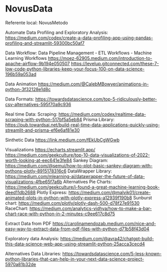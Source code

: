 # NovusData

Referente local: NovusMetodo

Automate Data Profiling and Exploratory Analysis:
https://medium.com/codex/create-a-data-profiling-app-using-pandas-profiling-and-streamlit-59300bc50af7

Data Workflow: Data Pipeline Management - ETL Workflows - Machine Learning Workflows
https://moez-62905.medium.com/introduction-to-apache-airflow-9b194e050507
https://levelup.gitconnected.com/these-7-low-code-python-libraries-keep-your-focus-100-on-data-science-196b59a053ad

Data Animation
https://medium.com/@CalebMBowyer/animations-in-python-3f32128e1d8c

Data Formats:
https://towardsdatascience.com/top-5-ridiculously-better-csv-alternatives-595f70a9c936

Real time Data: 
Scraping: https://medium.com/codex/realtime-data-scraping-with-python-517bf5a5eb84
Prisma Library: https://pub.towardsai.net/build-real-time-data-applications-quickly-using-streamlit-and-prisma-ef6e6af81e30

Sinthetic Data
https://link.medium.com/fEkUbCgWGwb

Visualizations
https://echarts.streamlit.app/
https://medium.com/geekculture/top-10-data-visualizations-of-2022-worth-looking-at-eec641e3fe84
Sankey Diagram: https://medium.com/@semui/how-to-plot-basic-sankey-diagram-with-pythons-plotly-8915178316c6
DataWrapper Library: https://medium.com/mlearning-ai/datawrapper-the-future-of-data-visualizations-4fbe65f7a6b
Alternatives Pie Charts:
https://medium.com/geekculture/i-found-a-great-machine-learning-book-deed11db2688
Plotly Express: https://medium.com/@malvik01/create-animated-plots-in-python-with-plotly-express-a12939f190b8
Sunburst chart: https://medium.com/plotly/plotly-dash-500-d78f27e91530
RaceChart: https://medium.com/analytics-vidhya/how-to-make-a-bar-chart-race-with-python-in-2-minutes-c9ee617c8d75


Extract Data from PDF
https://carolinamendozab.medium.com/nice-and-easy-way-to-extract-data-from-pdf-files-with-python-d71b58f43d04

Exploratory data Analysis:
https://medium.com/@avra42/chatgpt-build-this-data-science-web-app-using-streamlit-python-25acca3cecd4

Alternatives Data Libraries:
https://towardsdatascience.com/5-less-known-python-libraries-that-can-help-in-your-next-data-science-project-5970a81b32de
